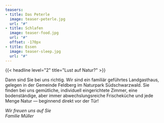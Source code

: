 ```yaml
---
teasers:
- title: Das Peterle
  image: teaser-peterle.jpg
  url: "#"
- title: Schlafen
  image: teaser-food.jpg
  url: "#"
  offset: -170px
- title: Essen
  image: teaser-sleep.jpg
  url: "#"
---
```


{{< headline level="2" title="Lust auf Natur?" >}}

Dann sind Sie bei uns richtig. Wir sind ein familiär geführtes Landgasthaus, gelegen in der Gemeinde Feldberg im Naturpark Südschwarzwald. Sie finden bei uns gemütliche, individuell eingerichtete Zimmer, eine bodenständige, aber immer abwechslungsreiche Frischeküche und jede Menge Natur — beginnend direkt vor der Tür!

*Wir freuen uns auf Sie*  
*Familie Müller*
